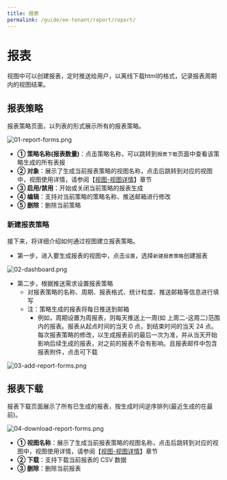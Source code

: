 ```yaml
---
title: 报表
permalink: /guide/ee-tenant/report/report/
---
```


# 报表

视图中可以创建报表，定时推送给用户，以离线下载html的格式，记录报表周期内的视图结果。

## 报表策略

报表策略页面，以列表的形式展示所有的报表策略。

![01-report-forms.png](https://yunshan-guangzhou.oss-cn-beijing.aliyuncs.com/pub/pic/202310316540cc8a9690e.png)

- **① 策略名称(报表数量)**：点击策略名称，可以跳转到`报表下载`页面中查看该策略生成的所有表报
- **② 对象**：展示了生成当前报表策略的视图名称，点击后跳转到对应的视图中，视图使用详情，请参阅【[视图-视图详情](../dashboard/use/)】章节
- **③ 启用/禁用**：开始或关闭当前策略的报表生成
- **④ 编辑**：支持对当前策略的策略名称、推送邮箱进行修改
- **⑤ 删除**：删除当前策略

### 新建报表策略

接下来，将详细介绍如何通过视图建立报表策略。

- 第一步，进入要生成报表的视图中，点击`设置`，选择`新建报表策略`创建报表

![02-dashboard.png](https://yunshan-guangzhou.oss-cn-beijing.aliyuncs.com/pub/pic/202310316540cc961795d.png)

- 第二步，根据推送需求设置报表策略
  - 对报表策略的名称、周期、报表格式、统计粒度、推送邮箱等信息进行填写
  - 注：策略生成的报表将每日推送到邮箱
    - 例如，周期设置为周报表，则每天推送上一周(如 上周二-这周二)范围内的报表。报表从起点时间的当天 0 点，到结束时间的当天 24 点。每次报表策略的修改，以生成报表前的最后一次为准，并从当天开始影响后续生成的报表，对之前的报表不会有影响。且报表邮件中包含报表附件，点击可下载

![03-add-report-forms.png](https://yunshan-guangzhou.oss-cn-beijing.aliyuncs.com/pub/pic/202310316540cca8c9511.png)

## 报表下载

报表下载页面展示了所有已生成的报表，按生成时间逆序排列(最近生成的在最前)。

![04-download-report-forms.png](https://yunshan-guangzhou.oss-cn-beijing.aliyuncs.com/pub/pic/202310316540ccc1e1fec.png)

- **① 视图名称**：展示了生成当前报表策略的视图名称，点击后跳转到对应的视图中，视图使用详情，请参阅【[视图-视图详情](../dashboard/use/)】章节
- **② 下载**：支持下载当前报表的 CSV 数据
- **③ 删除**：删除当前报表
  
